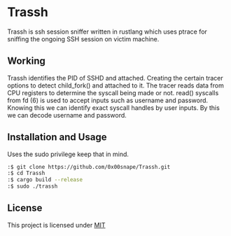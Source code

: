 <h1>Trassh</h1>
Trassh is ssh session sniffer written in rustlang which uses ptrace for sniffing the ongoing SSH session on victim machine.

<h2>Working</h2>
Trassh identifies the PID of SSHD and attached. Creating the certain tracer options to detect child_fork() and attached to it. The tracer reads data from CPU registers to determine the syscall being made or not. read() syscalls from fd (6) is used to accept inputs such as username and password. Knowing this we can identify exact syscall handles by user inputs. By this we can decode username and password.

## Installation and Usage
Uses the sudo privilege keep that in mind.
```bash
:$ git clone https://github.com/0x00snape/Trassh.git
:$ cd Trassh
:$ cargo build --release
:$ sudo ./trassh
```
## License
This project is licensed under [MIT](https://github.com/0x00snape/XorLock/blob/main/LICENSE)

